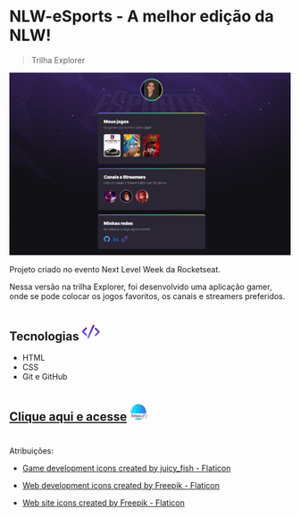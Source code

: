 # NLW-eSports - A melhor edição da NLW! 

> Trilha Explorer

![preview](./.github/preview.png)

Projeto criado no evento Next Level Week da Rocketseat.

Nessa versão na trilha Explorer, foi desenvolvido uma aplicação gamer, onde se pode colocar os jogos favoritos, os canais e streamers preferidos. 

#

## Tecnologias ![coding](./.github/coding.png)


- HTML
- CSS
- Git e GitHub
 
#

## **[Clique aqui e acesse](https://bieltsei.github.io/nlw-esports-explorer)** ![web-link](./.github/web-link.png)

#

Atribuições:
- <a href="https://www.flaticon.com/free-icons/game-development" title="game development icons">Game development icons created by juicy_fish - Flaticon</a>

- <a href="https://www.flaticon.com/free-icons/web-development" title="web development icons">Web development icons created by Freepik - Flaticon</a>

- <a href="https://www.flaticon.com/free-icons/web-site" title="web site icons">Web site icons created by Freepik - Flaticon</a>